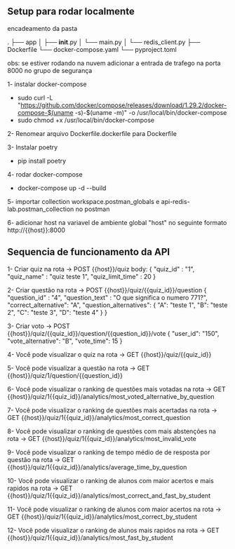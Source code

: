 
## Setup para rodar localmente

encadeamento da pasta

.
├── app
│   ├── __init__.py
│   └── main.py
│   └── redis_client.py
├── Dockerfile
└── docker-compose.yaml
└── pyproject.toml

obs: se estiver rodando na nuvem adicionar a entrada de trafego na porta 8000 no grupo de segurança

1- instalar docker-compose
- sudo curl -L "https://github.com/docker/compose/releases/download/1.29.2/docker-compose-$(uname -s)-$(uname -m)" -o /usr/local/bin/docker-compose
- sudo chmod +x /usr/local/bin/docker-compose


2- Renomear arquivo Dockerfile.dockerfile para Dockerfile

3- Instalar poetry
- pip install poetry

4- rodar docker-compose
- docker-compose up -d --build

5- importar collection workspace.postman_globals e api-redis-lab.postman_collection no postman

6- adicionar host na variavel de ambiente global "host" no seguinte formato http://{{host}}:8000

## Sequencia de funcionamento da API

1- Criar quiz na rota -> POST {{host}}/quiz
body:
{
   "quiz_id" : "1",
   "quiz_name" : "quiz teste 1",
   "quiz_limit_time" : 20
}

2- Criar questão na rota -> POST {{host}}/quiz/{{quiz_id}}/question
{
   "question_id" : "4",
   "question_text" : "O que significa o numero 771?",
   "correct_alternative": "A",
   "question_alternatives": {
    "A": "teste 1",
    "B": "teste 2",
    "C": "teste 3",
    "D": "teste 4"
   }
}

3- Criar voto -> POST {{host}}/quiz/{{quiz_id}}/question/{{question_id}}/vote
{
   "user_id": "150",
   "vote_alternative": "B",
   "vote_time": 15
}

4- Você pode visualizar o quiz na rota -> GET {{host}}/quiz/{{quiz_id}}

5- Você pode visualizar a questão na rota -> GET {{host}}/quiz/1/question/{{question_id}}

6- Você pode visualizar o ranking de questões mais votadas na rota -> GET {{host}}/quiz/1{{quiz_id}}/analytics/most_voted_alternative_by_question

7- Você pode visualizar o ranking de questões mais acertadas na rota -> GET {{host}}/quiz/1{{quiz_id}}/analytics/most_correct_question

8- Você pode visualizar o ranking de questões com mais abstenções na rota -> GET {{host}}/quiz/1{{quiz_id}}/analytics/most_invalid_vote

9- Você pode visualizar o ranking de tempo médio de de resposta por questão na rota -> GET {{host}}/quiz/1{{quiz_id}}/analytics/average_time_by_question

10- Você pode visualizar o ranking de alunos com maior acertos e mais rapidos na rota -> GET {{host}}/quiz/1{{quiz_id}}/analytics/most_correct_and_fast_by_student

11- Você pode visualizar o ranking de alunos com maior acertos na rota -> GET {{host}}/quiz/1{{quiz_id}}/analytics/most_correct_by_student

12- Você pode visualizar o ranking de alunos mais rapidos na rota -> GET {{host}}/quiz/1{{quiz_id}}/analytics/most_fast_by_student
